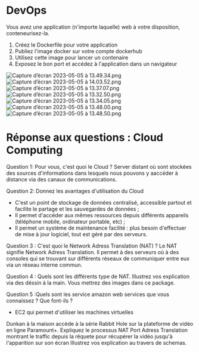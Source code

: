 # DevOps
Vous avez une application (n'importe laquelle) web à votre disposition, conteneurisez-la.

1. Créez le Dockerfile pour votre application
2. Publiez l'image docker sur votre compte dockerhub
3. Utilisez cette image pour lancer un contenaire
4. Exposez le bon port et accédez à l'application dans un navigateur

![Capture d’écran 2023-05-05 à 13.49.34.png](images%2FCapture%20d%E2%80%99%C3%A9cran%202023-05-05%20%C3%A0%2013.49.34.png)
![Capture d’écran 2023-05-05 à 14.03.52.png](images%2FCapture%20d%E2%80%99%C3%A9cran%202023-05-05%20%C3%A0%2014.03.52.png)
![Capture d’écran 2023-05-05 à 13.37.07.png](images%2FCapture%20d%E2%80%99%C3%A9cran%202023-05-05%20%C3%A0%2013.37.07.png)
![Capture d’écran 2023-05-05 à 13.32.50.png](images%2FCapture%20d%E2%80%99%C3%A9cran%202023-05-05%20%C3%A0%2013.32.50.png)
![Capture d’écran 2023-05-05 à 13.34.05.png](images%2FCapture%20d%E2%80%99%C3%A9cran%202023-05-05%20%C3%A0%2013.34.05.png)
![Capture d’écran 2023-05-05 à 13.48.00.png](images%2FCapture%20d%E2%80%99%C3%A9cran%202023-05-05%20%C3%A0%2013.48.00.png)
![Capture d’écran 2023-05-05 à 13.48.50.png](images%2FCapture%20d%E2%80%99%C3%A9cran%202023-05-05%20%C3%A0%2013.48.50.png)


# Réponse aux questions : Cloud Computing
Question 1: Pour vous, c'est quoi le Cloud ?
Server distant où sont stockées des sources d'informations dans lesquels nous pouvons y aaccéder à distance via des canaux de communications.

Question 2: Donnez les avantages d'utilisation du Cloud
- C'est un point de stockage de données centralisé, accessible partout et facilite le partage et les sauvegardes de données ;
- Il permet d'accéder aux mêmes ressources depuis différents appareils (téléphone mobile, ordinateur portable, etc) ;
- Il permet un système de maintenance facilité : plus besoin d'effectuer de mise à jour logiciel, tout est géré par des serveurs.

Question 3 : C'est quoi le Network Adress Translation (NAT) ?
Le NAT signifie Network Adress Translation. Il permet à des serveurs où à des consoles qui se trouvant sur différents réseaux de communiquer entre eux via un réseau interne commun.


Question 4 : Quels sont les différents type de NAT. Illustrez vos explication via des déssin à la main. Vous mettrez des images dans ce package.

Question 5 :Quels sont les service amazon web services que vous connaissez ? Que font-ils ?
- EC2 qui permet d'utiliser les machines virtuelles 

Dunkan à la maison accède à la série Rabbit Hole sur la plateforme de vidéo en ligne Paramount+. Expliquez le processus NAT Port Adress Translation montrant le traffic depuis la rêquete pour récupérer la vidéo jusqu'à l'apparition sur son écran Illustrez vos explication au travers de schemas.